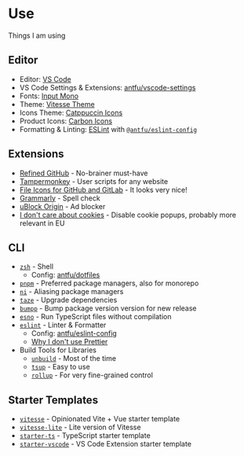 # Use

Things I am using

## Editor

- Editor: [VS Code](https://code.visualstudio.com/)
- VS Code Settings & Extensions: [antfu/vscode-settings](https://github.com/antfu/vscode-settings)
- Fonts: [Input Mono](https://input.djr.com/)
- Theme: [Vitesse Theme](https://github.com/antfu/vscode-theme-vitesse)
- Icons Theme: [Catppuccin Icons](https://marketplace.visualstudio.com/items?itemName=Catppuccin.catppuccin-vsc-icons)
- Product Icons: [Carbon Icons](https://github.com/antfu/vscode-icons-carbon)
- Formatting & Linting: [ESLint](https://marketplace.visualstudio.com/items?itemName=dbaeumer.vscode-eslint) with [`@antfu/eslint-config`](https://github.com/antfu/eslint-config)

##  Extensions

- [Refined GitHub](https://chrome.google.com/webstore/detail/refined-github/hlepfoohegkhhmjieoechaddaejaokhf) - No-brainer must-have
- [Tampermonkey](https://chrome.google.com/webstore/detail/tampermonkey/dhdgffkkebhmkfjojejmpbldmpobfkfo) - User scripts for any website
- [File Icons for GitHub and GitLab](https://chrome.google.com/webstore/detail/file-icons-for-github-and/ficfmibkjjnpogdcfhfokmihanoldbfe) - It looks very nice!
- [Grammarly](https://chrome.google.com/webstore/detail/grammarly-grammar-checker/kbfnbcaeplbcioakkpcpgfkobkghlhen) - Spell check
- [uBlock Origin](https://chrome.google.com/webstore/detail/ublock-origin/cjpalhdlnbpafiamejdnhcphjbkeiagm) - Ad blocker
- [I don't care about cookies](https://chrome.google.com/webstore/detail/i-dont-care-about-cookies/fihnjjcciajhdojfnbdddfaoknhalnja) - Disable cookie popups, probably more relevant in EU


## CLI

- [`zsh`](https://zsh.org/) - Shell
  - Config: [antfu/dotfiles](https://github.com/antfu/dotfiles)
- [`pnpm`](https://pnpm.io/) - Preferred package managers, also for monorepo
- [`ni`](https://github.com/antfu/ni) - Aliasing package managers
- [`taze`](https://github.com/antfu/taze) - Upgrade dependencies
- [`bumpp`](https://github.com/antfu/bumpp) - Bump package version version for new release
- [`esno`](https://github.com/esbuild-kit/esno) - Run TypeScript files without compilation
- [`eslint`](https://eslint.org/) - Linter & Formatter
  - Config: [antfu/eslint-config](https://github.com/antfu/eslint-config)
  - [Why I don't use Prettier](https://antfu.me/posts/why-not-prettier)
- Build Tools for Libraries
  - [`unbuild`](https://github.com/unjs/unbuild) - Most of the time
  - [`tsup`](https://github.com/egoist/tsup) - Easy to use
  - [`rollup`](https://rollupjs.org/) - For very fine-grained control

## Starter Templates

- [`vitesse`](https://github.com/antfu/vitesse) - Opinionated Vite + Vue starter template
- [`vitesse-lite`](https://github.com/antfu/vitesse-lite) - Lite version of Vitesse
- [`starter-ts`](https://github.com/antfu/starter-ts) - TypeScript starter template
- [`starter-vscode`](https://github.com/antfu/starter-vscode) - VS Code Extension starter template

